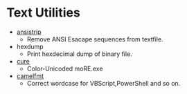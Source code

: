 Text Utilities
==============

* [ansistrip](./ansistrip/readme.mkd)
   * Remove ANSI Esacape sequences from textfile.
* hexdump
   * Print hexdecimal dump of binary file.
* [cure](./cure/readme.mkd)
   * Color-Unicoded moRE.exe
* [camelfmt](./camelfmt/readme.mkd)
   * Correct wordcase for VBScript,PowerShell and so on.
